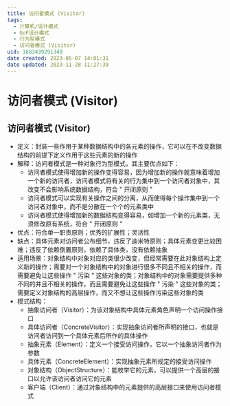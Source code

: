 ```yaml
---
title: 访问者模式 (Visitor)
tags: 
  - 计算机/设计模式
  - GoF设计模式
  - 行为型模式
  - 访问者模式 (Visitor)
uid: 1683439291340
date created: 2023-05-07 14:01:31
date updated: 2023-11-28 11:27:39
---
```


# 访问者模式 (Visitor)

## 访问者模式 (Visitor)

- 定义：封装一些作用于某种数据结构中的各元素的操作，它可以在不改变数据结构的前提下定义作用于这些元素的新的操作
- 解释：访问者模式是一种对象行为型模式，其主要优点如下：
  - 访问者模式使得增加新的操作变得容易，因为增加新的操作就意味着增加一个新的访问者，访问者模式将有关的行为集中到一个访问者对象中，其改变不会影响系统数据结构，符合 " 开闭原则 "
  - 访问者模式可以实现有关操作之间的分离，从而使得每个操作集中到一个访问者对象中，而不是分散在一个个的元素类中
  - 访问者模式使得增加新的数据结构变得容易，如增加一个新的元素类，无须修改原有系统，符合 " 开闭原则 "
- 优点：符合单一职责原则；优秀的扩展性；灵活性
- 缺点：具体元素对访问者公布细节，违反了迪米特原则；具体元素变更比较困难；违反了依赖倒置原则，依赖了具体类，没有依赖抽象
- 适用场景：对象结构中对象对应的类很少改变，但经常需要在此对象结构上定义新的操作；需要对一个对象结构中的对象进行很多不同且不相关的操作，而需要避免让这些操作 " 污染 " 这些对象的类；对象结构中的对象需要提供多种不同的并且不相关的操作，而且需要避免让这些操作 " 污染 " 这些对象的类；需要定义对象结构的高层操作，而又不想让这些操作污染这些对象的类
- 模式结构：
  - 抽象访问者（Visitor）：为该对象结构中具体元素角色声明一个访问操作接口
  - 具体访问者（ConcreteVisitor）：实现抽象访问者所声明的接口，也就是访问者访问到一个具体元素后所作的具体操作
  - 抽象元素（Element）：定义一个接受访问操作，它以一个抽象访问者作为参数
  - 具体元素（ConcreteElement）：实现抽象元素所规定的接受访问操作
  - 对象结构（ObjectStructure）：能枚举它的元素，可以提供一个高层的接口以允许该访问者访问它的元素
  - 客户端（Client）：通过对象结构中的元素提供的高层接口来使用访问者模式

